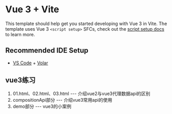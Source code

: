 # Vue 3 + Vite

This template should help get you started developing with Vue 3 in Vite. The template uses Vue 3 `<script setup>` SFCs, check out the [script setup docs](https://v3.vuejs.org/api/sfc-script-setup.html#sfc-script-setup) to learn more.

## Recommended IDE Setup

- [VS Code](https://code.visualstudio.com/) + [Volar](https://marketplace.visualstudio.com/items?itemName=Vue.volar)

## vue3练习
1.  01.html、02.html、03.html --- 介绍vue2与vue3代理数据api的区别
2. compositionApi部分 --- 介绍vue3常用api的使用
3. demo部分 --- vue3的小案例
